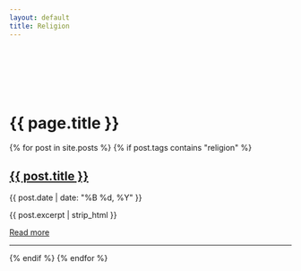 ```yaml
---
layout: default
title: Religion
---
```


<div style="padding-top: 5rem;"> <!-- adjust 5rem as needed for your navbar height -->
  <h1>{{ page.title }}</h1>

  <div class="tag-posts">
    {% for post in site.posts %}
      {% if post.tags contains "religion" %}
        <div class="post-card">
          <h2><a href="{{ post.url | relative_url }}">{{ post.title }}</a></h2>
          <p class="post-date">{{ post.date | date: "%B %d, %Y" }}</p>
          <p class="post-excerpt">{{ post.excerpt | strip_html }}</p>
          <a class="read-more" href="{{ post.url | relative_url }}">Read more</a>
        </div>
        <hr class="post-divider">
      {% endif %}
    {% endfor %}
  </div>
</div>
